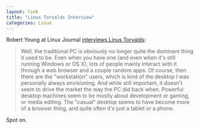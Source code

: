 ```yaml
---
layout: link
title: "Linus Torvalds Interview"
categories: Linux
---
```


Robert Young at Linux Journal [interviews 
Linus Torvalds](https://www.linuxjournal.com/content/25-years-later-interview-linus-torvalds):

> Well, the traditional PC is obviously no longer quite the dominant
thing it used to be. Even when you have one (and even when it's still
running Windows or OS X), lots of people mainly interact with it
through a web browser and a couple random apps. Of course, then
there are the "workstation" users, which is kind of the desktop I was
personally always envisioning. And while still important, it doesn't
seem to drive the market the way the PC did back when. Powerful
desktop machines seem to be mostly about development or gaming, or
media editing. The "casual" desktop seems to have become more of a
browser thing, and quite often it's just a tablet or a phone.

Spot on.
